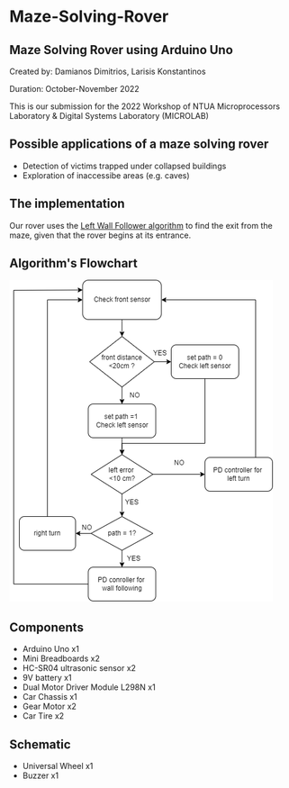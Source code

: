 # Maze-Solving-Rover
## Maze Solving Rover using Arduino Uno

Created by: Damianos Dimitrios, Larisis Konstantinos

Duration: October-November 2022

This is our submission for the 2022 Workshop of NTUA Microprocessors Laboratory & Digital Systems Laboratory (MICROLAB)

## Possible applications of a maze solving rover

- Detection of victims trapped under collapsed buildings
- Exploration of inaccessibe areas (e.g. caves)

## The implementation

Our rover uses the [Left Wall Follower algorithm](https://en.wikipedia.org/wiki/Maze-solving_algorithm) to find the exit from the maze, given that the rover begins at its entrance.

## Algorithm's Flowchart 

![alt text](https://github.com/DimDam55/Maze-Solving-Rover/blob/main/maze-rover-flowchart.drawio.png?raw=true)

## Components
- Arduino Uno x1
- Mini Breadboards x2
- HC-SR04 ultrasonic sensor x2
- 9V battery x1
- Dual Motor Driver Module L298N x1
- Car Chassis x1
- Gear Motor x2
- Car Tire x2

## Schematic 
- Universal Wheel x1
- Buzzer x1
